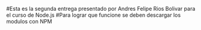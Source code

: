 #Esta es la segunda entrega presentado por Andres Felipe Rios Bolivar para el curso de Node.js
#Para lograr que funcione se deben descargar los modulos con NPM
